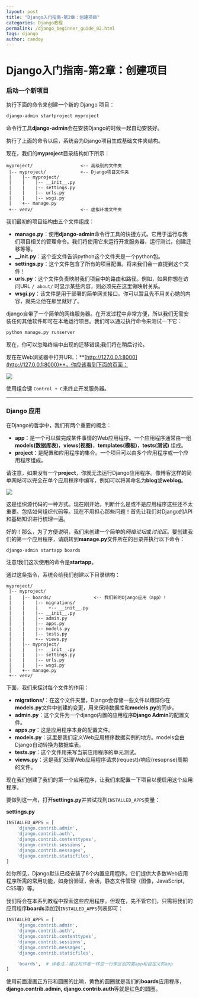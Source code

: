 ```yaml
---
layout: post
title: "Django入门指南-第2章：创建项目"
categories: Django教程
permalink: /django_beginner_guide_02.html
tags: django
author: candoy
---
```

# Django入门指南-第2章：创建项目
<!--more-->

### 启动一个新项目

执行下面的命令来创建一个新的 Django 项目：
<!--more-->
```bash
django-admin startproject myproject
```

命令行工具**django-admin**会在安装Django的时候一起自动安装好。

执行了上面的命令以后，系统会为Django项目生成基础文件夹结构。

现在，我们的**myproject**目录结构如下所示：

```
myproject/                  <-- 高级别的文件夹
 |-- myproject/             <-- Django项目文件夹
 |    |-- myproject/
 |    |    |-- __init__.py
 |    |    |-- settings.py
 |    |    |-- urls.py
 |    |    |-- wsgi.py
 |    +-- manage.py
 +-- venv/                  <-- 虚拟环境文件夹
```

我们最初的项目结构由五个文件组成：

* **manage.py**：使用**django-admin**命令行工具的快捷方式。它用于运行与我们项目相关的管理命令。我们将使用它来运行开发服务器，运行测试，创建迁移等等。
* **__init.py**：这个空文件告诉python这个文件夹是一个python包。
* **settings.py**：这个文件包含了所有的项目配置。将来我们会一直提到这个文件！
* **urls.py**：这个文件负责映射我们项目中的路由和路径。例如，如果你想在访问URL `/ about/` 时显示某些内容，则必须先在这里做映射关系。
* **wsgi.py**：该文件是用于部署的简单网关接口。你可以暂且先不用关心她的内容，就先让他在那里就好了。

django自带了一个简单的网络服务器。在开发过程中非常方便，所以我们无需安装任何其他软件即可在本地运行项目。我们可以通过执行命令来测试一下它：

```bash
python manage.py runserver
```

现在，你可以忽略终端中出现的迁移错误;我们将在稍后讨论。

现在在Web浏览器中打开URL：**[http://127.0.0.1:8000](http://127.0.0.1:8000)**，你应该看到下面的页面：

![](https://raw.githubusercontent.com/candoy/candoy.github.io/master/_posts/statics/1-12.png)

使用组合键 `Control + C`来终止开发服务器。

----


### Django 应用

在Django的哲学中，我们有两个重要的概念：

* **app**：是一个可以做完成某件事情的Web应用程序。一个应用程序通常由一组**models(数据库表)**，**views(视图)**，**templates(模板)**，**tests(测试)** 组成。
* **project**：是配置和应用程序的集合。一个项目可以由多个应用程序或一个应用程序组成。

请注意，如果没有一个**project**，你就无法运行Django应用程序。像博客这样的简单网站可以完全在单个应用程序中编写，例如可以将其命名为**blog**或**weblog**。

![](https://raw.githubusercontent.com/candoy/candoy.github.io/master/_posts/statics/1-13.png)

这是组织源代码的一种方式。现在刚开始，判断什么是或不是应用程序这些还不太重要。包括如何组织代码等。现在不用担心那些问题！首先让我们对Django的API和基础知识进行梳理一遍。

好的！那么，为了方便说明，我们来创建一个简单的*网络论坛*或*讨论区*。要创建我们的第一个应用程序，请跳转到**manage.py**文件所在的目录并执行以下命令：

```bash
django-admin startapp boards
```

注意!我们这次使用的命令是**startapp**。

通过这条指令，系统会给我们创建以下目录结构：

```
myproject/
 |-- myproject/
 |    |-- boards/                <-- 我们新的Django应用（app）!
 |    |    |-- migrations/
 |    |    |    +-- __init__.py
 |    |    |-- __init__.py
 |    |    |-- admin.py
 |    |    |-- apps.py
 |    |    |-- models.py
 |    |    |-- tests.py
 |    |    +-- views.py
 |    |-- myproject/
 |    |    |-- __init__.py
 |    |    |-- settings.py
 |    |    |-- urls.py
 |    |    |-- wsgi.py
 |    +-- manage.py
 +-- venv/
```

下面，我们来探讨每个文件的作用：

* **migrations/**：在这个文件夹里，Django会存储一些文件以跟踪你在**models.py**文件中创建的变更，用来保持数据库和**models.py**的同步。
* **admin.py**：这个文件为一个django内置的应用程序**Django Admin**的配置文件。
* **apps.py**：这是应用程序本身的配置文件。
* **models.py**：这里是我们定义Web应用程序数据实例的地方。models会由Django自动转换为数据库表。
* **tests.py**：这个文件用来写当前应用程序的单元测试。
* **views.py**：这是我们处理Web应用程序请求(request)/响应(resopnse)周期的文件。

现在我们创建了我们的第一个应用程序，让我们来配置一下项目以便启用这个应用程序。

要做到这一点，打开**settings.py**并尝试找到`INSTALLED_APPS`变量：

**settings.py**

```python
INSTALLED_APPS = [
    'django.contrib.admin',
    'django.contrib.auth',
    'django.contrib.contenttypes',
    'django.contrib.sessions',
    'django.contrib.messages',
    'django.contrib.staticfiles',
]
```

如你所见，Django默认已经安装了6个内置应用程序。它们提供大多数Web应用程序所需的常用功能，如身份验证，会话，静态文件管理（图像，JavaScript，CSS等）等。

我们将会在本系列教程中探索这些应用程序。但现在，先不管它们，只需将我们的应用程序**boards**添加到`INSTALLED_APPS`列表即可：

```python
INSTALLED_APPS = [
    'django.contrib.admin',
    'django.contrib.auth',
    'django.contrib.contenttypes',
    'django.contrib.sessions',
    'django.contrib.messages',
    'django.contrib.staticfiles',

    'boards',  # 译者注：建议和作者一样空一行来区别内置app和自定义的app
]
```

使用前面漫画正方形和圆圈的比喻，黄色的圆圈就是我们的**boards**应用程序，**django.contrib.admin, django.contrib.auth**等就是红色的圆圈。
